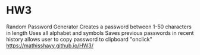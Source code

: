 # HW3
Random Password Generator
Creates a password between 1-50 characters in length
Uses all alphabet and symbols
Saves previous passwords in recent history
allows user to copy password to clipboard "onclick"
 https://mathisshayy.github.io/HW3/

